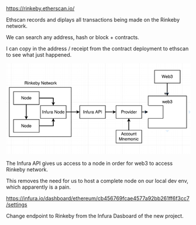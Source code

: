 https://rinkeby.etherscan.io/

Ethscan records and diplays all transactions being made on the Rinkeby network.

We can search any address, hash or block + contracts.

I can copy in the address / receipt from the contract deployment to ethscan to see what just happened.

![something](../images/deployments.png)

The Infura API gives us access to a node in order for web3 to access Rinkeby network.

This removes the need for us to host a complete node on our local dev env, which apparently is a pain.

https://infura.io/dashboard/ethereum/cb456769fcae4577a92bb261ff6f3cc7/settings

Change endpoint to Rinkeby from the Infura Dasboard of the new project.
